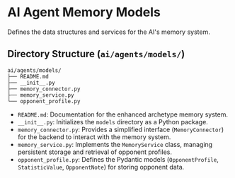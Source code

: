 # AI Agent Memory Models

Defines the data structures and services for the AI's memory system.

## Directory Structure (`ai/agents/models/`)

```
ai/agents/models/
├── README.md
├── __init__.py
├── memory_connector.py
├── memory_service.py
└── opponent_profile.py
```

*   `README.md`: Documentation for the enhanced archetype memory system.
*   `__init__.py`: Initializes the `models` directory as a Python package.
*   `memory_connector.py`: Provides a simplified interface (`MemoryConnector`) for the backend to interact with the memory system.
*   `memory_service.py`: Implements the `MemoryService` class, managing persistent storage and retrieval of opponent profiles.
*   `opponent_profile.py`: Defines the Pydantic models (`OpponentProfile`, `StatisticValue`, `OpponentNote`) for storing opponent data.

